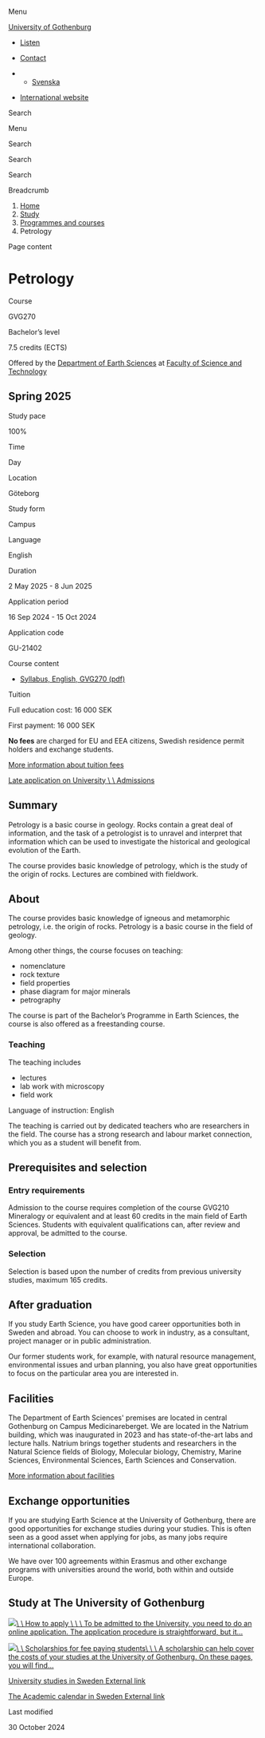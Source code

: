 Menu

[University of Gothenburg](/en)

- [Listen](//app-eu.readspeaker.com/cgi-bin/rsent?customerid=9467&lang=en_uk&readclass=region--content&url=https%3A%2F%2Fwww.gu.se%2Fen%2Fstudy-gothenburg%2Fpetrology-gvg270 "Listen with ReadSpeaker")

- [Contact](/en/contact)

- - [Svenska](/studera/hitta-utbildning/petrologi-gvg270)
- [International website](/en/study-gothenburg/petrology-gvg270)

Search


Menu


Search


Search

Search

Breadcrumb

1. [Home](/en)
2. [Study](/en/study-in-gothenburg)
3. [Programmes and courses](/en/study-in-gothenburg/study-options)
4. Petrology


Page content

# Petrology

Course


GVG270


Bachelor’s level



7.5 credits (ECTS)



Offered by the
[Department of Earth Sciences](https://www.gu.se/en/earth-sciences)
at
[Faculty of Science and Technology](https://www.gu.se/en/science-and-technology)

## Spring 2025

Study pace


100%

Time


Day

Location


Göteborg

Study form


Campus

Language


English

Duration


2 May 2025
\- 8 Jun 2025

Application period


16 Sep 2024
\- 15 Oct 2024

Application code


GU-21402

Course content


- [Syllabus, English, GVG270 (pdf)](https://kursplaner.gu.se/pdf/kurs/en/GVG270)


Tuition


Full education cost: 16 000 SEK

First payment: 16 000 SEK

**No fees** are charged for EU and EEA citizens, Swedish residence permit holders and exchange students.

[More information about tuition fees](https://www.gu.se/en/study-in-gothenburg/apply/tuition-fees)

[Late application on University \\
\\
Admissions](https://www.universityadmissions.se/intl/addtobasket?id=GU-21402&period=VT+2025)

## Summary

Petrology is a basic course in geology. Rocks contain a great deal of information, and the task of a petrologist is to unravel and interpret that information which can be used to investigate the historical and geological evolution of the Earth.

The course provides basic knowledge of petrology, which is the study of the origin of rocks. Lectures are combined with fieldwork.

## About

The course provides basic knowledge of igneous and metamorphic petrology, i.e. the origin of rocks. Petrology is a basic course in the field of geology.

Among other things, the course focuses on teaching:

- nomenclature
- rock texture
- field properties
- phase diagram for major minerals
- petrography

The course is part of the Bachelor’s Programme in Earth Sciences, the course is also offered as a freestanding course.

### Teaching

The teaching includes

- lectures
- lab work with microscopy
- field work

Language of instruction: English

The teaching is carried out by dedicated teachers who are researchers in the field. The course has a strong research and labour market connection, which you as a student will benefit from.

## Prerequisites and selection

### Entry requirements

Admission to the course requires completion of the course GVG210 Mineralogy or equivalent and at least 60 credits in the main field of Earth Sciences. Students with equivalent qualifications can, after review and approval, be admitted to the course.

### Selection

Selection is based upon the number of credits from previous university studies, maximum 165 credits.

## After graduation

If you study Earth Science, you have good career opportunities both in Sweden and abroad. You can choose to work in industry, as a consultant, project manager or in public administration.

Our former students work, for example, with natural resource management, environmental issues and urban planning, you also have great opportunities to focus on the particular area you are interested in.

## Facilities

The Department of Earth Sciences' premises are located in central Gothenburg on Campus Medicinareberget. We are located in the Natrium building, which was inaugurated in 2023 and has state-of-the-art labs and lecture halls. Natrium brings together students and researchers in the Natural Science fields of Biology, Molecular biology, Chemistry, Marine Sciences, Environmental Sciences, Earth Sciences and Conservation.

[More information about facilities](https://www.gu.se/en/study-gothenburg/natrium-a-new-building-on-medicinareberget)

## Exchange opportunities

If you are studying Earth Science at the University of Gothenburg, there are good opportunities for exchange studies during your studies. This is often seen as a good asset when applying for jobs, as many jobs require international collaboration.

We have over 100 agreements within Erasmus and other exchange programs with universities around the world, both within and outside Europe.

## Study at The University of Gothenburg

[![](/sites/default/files/dynamic-image/dynamic_image_2188_218/public/2020-03/cytonn-photography-ZJEKICY5EXY-unsplash.jpg?media_id=2553&width=1904&height=208)\\
\\
How to apply \\
\\
\\
To be admitted to the University, you need to do an online application. The application procedure is straightforward, but it…](/en/study-in-gothenburg/apply)

[![](/sites/default/files/dynamic-image/dynamic_image_2188_218/public/2024-01/GU-7.jpg?media_id=95188&width=1904&height=208)\\
\\
Scholarships for fee paying students\\
\\
\\
A scholarship can help cover the costs of your studies at the University of Gothenburg. On these pages, you will find…](/en/study-in-gothenburg/apply/scholarships-for-fee-paying-students)

[University studies in Sweden External link](https://www.gu.se/en/study-in-gothenburg/before-you-arrive/university-studies-in-sweden "External link")

[The Academic calendar in Sweden External link](https://www.gu.se/en/study-in-gothenburg/when-you-are-here/academic-calendar "External link")

Last modified


30 October 2024